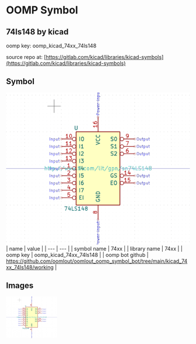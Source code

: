# OOMP Symbol  
## 74ls148  by kicad  
  
oomp key: oomp_kicad_74xx_74ls148  
  
source repo at: [https://gitlab.com/kicad/libraries/kicad-symbols](https://gitlab.com/kicad/libraries/kicad-symbols)  
## Symbol  
  
[![working.png](working_600.png)](working.png)  
| name | value | 
| --- | --- | 
| symbol name | 74xx | 
| library name | 74xx | 
| oomp key | oomp_kicad_74xx_74ls148 | 
| oomp bot github | https://github.com/oomlout/oomlout_oomp_symbol_bot/tree/main/kicad_74xx_74ls148/working | 
## Images  
  
[![working.png](working_140.png)](working.png)  

